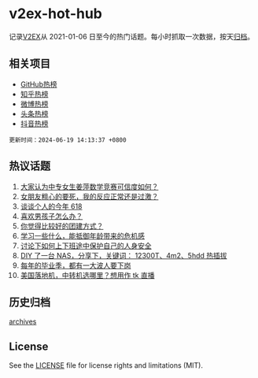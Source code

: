 # v2ex-hot-hub

 记录[V2EX](https://www.v2ex.com/)从 2021-01-06 日至今的热门话题。每小时抓取一次数据，按天[归档](archives)。
 
 ## 相关项目

- [GitHub热榜](https://github.com/lonnyzhang423/github-hot-hub)
- [知乎热榜](https://github.com/lonnyzhang423/zhihu-hot-hub)
- [微博热榜](https://github.com/lonnyzhang423/weibo-hot-hub)
- [头条热榜](https://github.com/lonnyzhang423/toutiao-hot-hub)
- [抖音热榜](https://github.com/lonnyzhang423/douyin-hot-hub)


 `更新时间：2024-06-19 14:13:37 +0800`

## 热议话题

1. [大家认为中专女生姜萍数学竞赛可信度如何？](https://www.v2ex.com/t/1050739)
1. [女朋友粗心的要死，我的反应正常还是过激？](https://www.v2ex.com/t/1050793)
1. [谈谈个人的今年 618](https://www.v2ex.com/t/1050716)
1. [喜欢男孩子怎么办？](https://www.v2ex.com/t/1050624)
1. [你觉得比较好的团建方式？](https://www.v2ex.com/t/1050745)
1. [学习一些什么，能抵御年龄带来的危机感](https://www.v2ex.com/t/1050584)
1. [讨论下如何上下班途中保护自己的人身安全](https://www.v2ex.com/t/1050760)
1. [DIY 了一台 NAS，分享下，关键词： 12300T、4m2、5hdd 热插拔](https://www.v2ex.com/t/1050583)
1. [每年的毕业季，都有一大波人要下岗](https://www.v2ex.com/t/1050751)
1. [美国落地机，中转机选哪里？想用作 tk 直播](https://www.v2ex.com/t/1050616)

## 历史归档

[archives](archives)

## License

See the [LICENSE](LICENSE) file for license rights and limitations (MIT).
